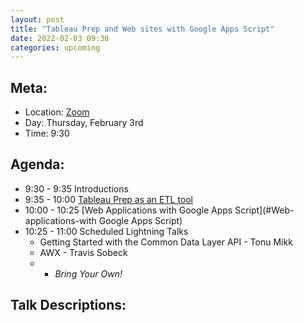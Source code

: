 ```yaml
---
layout: post
title: "Tableau Prep and Web sites with Google Apps Script"
date: 2022-02-03 09:30
categories: upcoming
---
```


## Meta:

- Location: [Zoom](https://z.umn.edu/cpmstream)
- Day: Thursday, February 3rd
- Time: 9:30

## Agenda:

- 9:30 - 9:35 Introductions
- 9:35 - 10:00 [Tableau Prep as an ETL tool](#Tableau-Prep-as-an-ETL-tool)
- 10:00 - 10:25 [Web Applications with Google Apps Script](#Web-applications-with Google Apps Script)
- 10:25 - 11:00 Scheduled Lightning Talks
  - Getting Started with the Common Data Layer API - Tonu Mikk
  - AWX - Travis Sobeck
  -   - _Bring Your Own!_

## Talk Descriptions:

